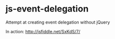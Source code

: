 js-event-delegation
================

Attempt at creating event delegation without jQuery

In action: http://jsfiddle.net/SxKdS/7/
